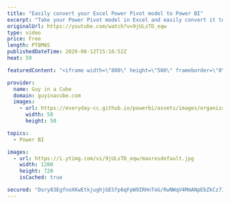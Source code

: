 ```yaml
---
title: "Easily convert your Excel Power Pivot model to Power BI"
excerpt: "Take your Power Pivot model in Excel and easily convert it to Power BI in just a few steps. Patrick looks at a few different ways to do this.  📢 Become a member: https://guyinacu.be/membership \r \r *******************\r \r Want to take your Power BI skills to the next level? We have training courses available"
originalUrl: https://youtube.com/watch?v=9jULsTD_eqw
type: video
price: Free
length: PT8M6S
publishedDateTime: 2020-08-12T15:16:52Z
heat: 59

featuredContent: "<iframe width=\"800\" height=\"500\" frameborder=\"0\" src=\"https://www.youtube.com/embed/9jULsTD_eqw\" allow=\"accelerometer; autoplay; encrypted-media; gyroscope; picture-in-picture\" allowfullscreen></iframe>"

provider:
  name: Guy in a Cube
  domain: guyinacube.com
  images:
    - url: https://everyday-cc.github.io/powerbi/assets/images/organizations/guyinacube.com-50x50.jpg
      width: 50
      height: 50

topics:
  - Power BI

images:
  - url: https://i.ytimg.com/vi/9jULsTD_eqw/maxresdefault.jpg
    width: 1280
    height: 720
    isCached: true

secured: "Dsry83EgfnoXKwEtkjughjGESfp6qFpW9IRHnToG/RwNWqV4MmANpEbZkCz7I8A3iVhRA2SGrVKAgfPDQaWBPeSKpDAfeZCdw1KLr4Xdvav9IIfKm1s6LMBrUo26/kFl7q8Y1UqnUTpy1zbiaf3QBlMz55DSEpaU+1B2tJhV+mvwWu3Cx/3jZCU5P7lD9IUnArzwSkIHpHrrljgrSjiWv+4y45YQ+WW09qspHr75Ugxa9331A+AoTUwYc359bUMMHGlsM7MuIL4rFuCxoN7Kw8UrGGoagWRDGHK5yyt4CzQJWgPkmsRcYz7tEgMizRPHYiSthAxLsIPjdsxEzd7qAWd44+UapxZbnIIbipoZ4oxSCH1HyQZlSpaOKwxBo4Pfq15GX4oQyhVFF1dS6B1v3xulIAUlcEdHSuop8rRvucM=;xU9bNGl6d3mN6SbAMDEFjw=="
---
```


